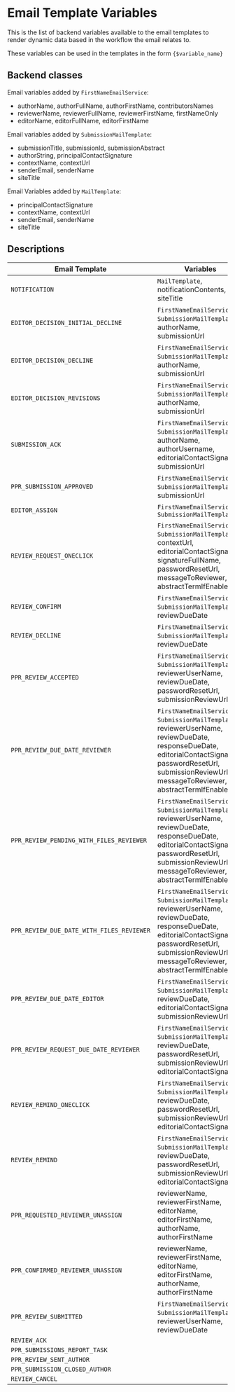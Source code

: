 # Email Template Variables
This is the list of backend variables available to the email templates to render dynamic data based in the workflow the email relates to.

These variables can be used in the templates in the form ``{$variable_name}``

## Backend classes
Email variables added by ``FirstNameEmailService``:
 * authorName, authorFullName, authorFirstName, contributorsNames
 * reviewerName, reviewerFullName, reviewerFirstName, firstNameOnly
 * editorName, editorFullName, editorFirstName

Email variables added by ``SubmissionMailTemplate``:
 * submissionTitle, submissionId, submissionAbstract
 * authorString, principalContactSignature
 * contextName, contextUrl
 * senderEmail, senderName
 * siteTitle

Email Variables added by ``MailTemplate``:
 * principalContactSignature
 * contextName, contextUrl
 * senderEmail, senderName
 * siteTitle

## Descriptions

| Email Template  | Variables                                                                                                                                                                                                         |
|-----------------|-------------------------------------------------------------------------------------------------------------------------------------------------------------------------------------------------------------------|
| ``NOTIFICATION`` | ``MailTemplate``, notificationContents, url, siteTitle                                                                                                                                                            |
| ``EDITOR_DECISION_INITIAL_DECLINE`` | ``FirstNameEmailService``, ``SubmissionMailTemplate``, authorName, submissionUrl                                                                                                                                  |
| ``EDITOR_DECISION_DECLINE`` | ``FirstNameEmailService``, ``SubmissionMailTemplate``, authorName, submissionUrl                                                                                                                                  |
| ``EDITOR_DECISION_REVISIONS`` | ``FirstNameEmailService``, ``SubmissionMailTemplate``, authorName, submissionUrl                                                                                                                                  |
| ``SUBMISSION_ACK`` | ``FirstNameEmailService``, ``SubmissionMailTemplate``, authorName, authorUsername, editorialContactSignature, submissionUrl                                                                                       |
| ``PPR_SUBMISSION_APPROVED`` | ``FirstNameEmailService``, ``SubmissionMailTemplate``, submissionUrl                                                                                                                                              |
| ``EDITOR_ASSIGN`` | ``FirstNameEmailService``, ``SubmissionMailTemplate``                                                                                                                                                             |
| ``REVIEW_REQUEST_ONECLICK`` | ``FirstNameEmailService``, ``SubmissionMailTemplate``, contextUrl, editorialContactSignature, signatureFullName, passwordResetUrl, messageToReviewer, abstractTermIfEnabled                                       |
| ``REVIEW_CONFIRM`` | ``FirstNameEmailService``, ``SubmissionMailTemplate``, reviewDueDate                                                                                                                                              |
| ``REVIEW_DECLINE`` | ``FirstNameEmailService``, ``SubmissionMailTemplate``, reviewDueDate                                                                                                                                              |
| ``PPR_REVIEW_ACCEPTED`` | ``FirstNameEmailService``, ``SubmissionMailTemplate``, reviewerUserName, reviewDueDate, passwordResetUrl, submissionReviewUrl                                                                                     |
| ``PPR_REVIEW_DUE_DATE_REVIEWER`` | ``FirstNameEmailService``, ``SubmissionMailTemplate``, reviewerUserName, reviewDueDate, responseDueDate, editorialContactSignature, passwordResetUrl, submissionReviewUrl, messageToReviewer, abstractTermIfEnabled |
| ``PPR_REVIEW_PENDING_WITH_FILES_REVIEWER`` | ``FirstNameEmailService``, ``SubmissionMailTemplate``, reviewerUserName, reviewDueDate, responseDueDate, editorialContactSignature, passwordResetUrl, submissionReviewUrl, messageToReviewer, abstractTermIfEnabled |
| ``PPR_REVIEW_DUE_DATE_WITH_FILES_REVIEWER`` | ``FirstNameEmailService``, ``SubmissionMailTemplate``, reviewerUserName, reviewDueDate, responseDueDate, editorialContactSignature, passwordResetUrl, submissionReviewUrl, messageToReviewer, abstractTermIfEnabled |
| ``PPR_REVIEW_DUE_DATE_EDITOR`` | ``FirstNameEmailService``, ``SubmissionMailTemplate``, reviewDueDate, editorialContactSignature, submissionReviewUrl                                                                                              |
| ``PPR_REVIEW_REQUEST_DUE_DATE_REVIEWER`` | ``FirstNameEmailService``, ``SubmissionMailTemplate``, reviewDueDate, passwordResetUrl, submissionReviewUrl, editorialContactSignature                                                                            |
| ``REVIEW_REMIND_ONECLICK`` | ``FirstNameEmailService``, ``SubmissionMailTemplate``, reviewDueDate, passwordResetUrl, submissionReviewUrl, editorialContactSignature                                                                            |
| ``REVIEW_REMIND`` | ``FirstNameEmailService``, ``SubmissionMailTemplate``, reviewDueDate, passwordResetUrl, submissionReviewUrl, editorialContactSignature                                                                            |
| ``PPR_REQUESTED_REVIEWER_UNASSIGN`` | reviewerName, reviewerFirstName, editorName, editorFirstName, authorName, authorFirstName                                                                                                       |
| ``PPR_CONFIRMED_REVIEWER_UNASSIGN`` | reviewerName, reviewerFirstName, editorName, editorFirstName, authorName, authorFirstName                                                                                                       |
| ``PPR_REVIEW_SUBMITTED`` | ``FirstNameEmailService``, ``SubmissionMailTemplate``, reviewerUserName, reviewDueDate                                                                                |
| ``REVIEW_ACK`` |                                                                                                                                                                                                                   |
| ``PPR_SUBMISSIONS_REPORT_TASK`` |                                                                                                                                                                                                                   |
| ``PPR_REVIEW_SENT_AUTHOR`` |                                                                                                                                                                                                                   |
| ``PPR_SUBMISSION_CLOSED_AUTHOR`` |                                                                                                                                                                                                                   |
| ``REVIEW_CANCEL`` |                                                                                                                                                                                                                   |

